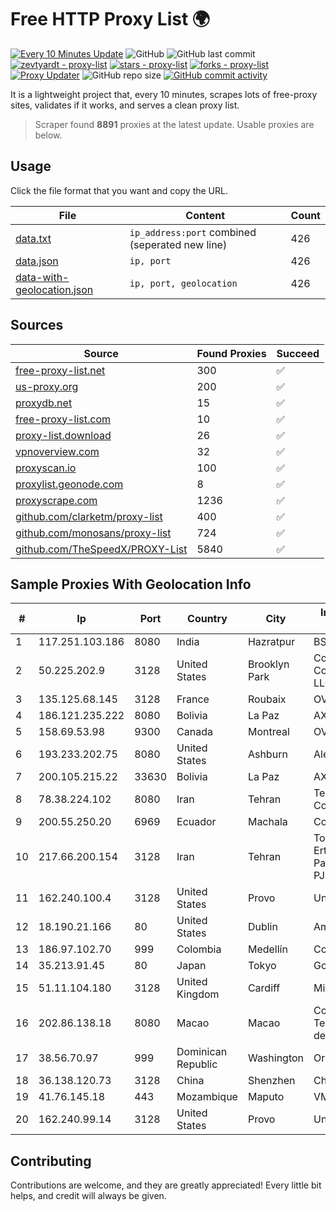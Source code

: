 
# Free HTTP Proxy List 🌍

[![Every 10 Minutes Update](https://github.com/mertguvencli/http-proxy-list/actions/workflows/main.yml/badge.svg?branch=main)](https://github.com/mertguvencli/http-proxy-list/actions/workflows/main.yml)
![GitHub](https://img.shields.io/github/license/mertguvencli/http-proxy-list)
![GitHub last commit](https://img.shields.io/github/last-commit/mertguvencli/http-proxy-list)
[![zevtyardt - proxy-list](https://img.shields.io/static/v1?label=zevtyardt&message=proxy-list&color=blue&logo=github)](https://github.com/zevtyardt/proxy-list "Go to GitHub repo")
[![stars - proxy-list](https://img.shields.io/github/stars/zevtyardt/proxy-list?style=social)](https://github.com/zevtyardt/proxy-list)
[![forks - proxy-list](https://img.shields.io/github/forks/zevtyardt/proxy-list?style=social)](https://github.com/zevtyardt/proxy-list)
[![Proxy Updater](https://github.com/zevtyardt/proxy-list/workflows/Proxy%20Updater/badge.svg)](https://github.com/zevtyardt/proxy-list/actions?query=workflow:"Proxy+Updater")
![GitHub repo size](https://img.shields.io/github/repo-size/zevtyardt/proxy-list)
[![GitHub commit activity](https://img.shields.io/github/commit-activity/m/zevtyardt/proxy-list?logo=commits)](https://github.com/zevtyardt/proxy-list/commits/main)

It is a lightweight project that, every 10 minutes, scrapes lots of free-proxy sites, validates if it works, and serves a clean proxy list.

> Scraper found **8891** proxies at the latest update. Usable proxies are below.

## Usage

Click the file format that you want and copy the URL.

|File|Content|Count|
|----|-------|-----|
|[data.txt](https://raw.githubusercontent.com/mertguvencli/http-proxy-list/main/proxy-list/data.txt)|`ip_address:port` combined (seperated new line)|426|
|[data.json](https://raw.githubusercontent.com/mertguvencli/http-proxy-list/main/proxy-list/data.json)|`ip, port`|426|
|[data-with-geolocation.json](https://raw.githubusercontent.com/mertguvencli/http-proxy-list/main/proxy-list/data-with-geolocation.json)|`ip, port, geolocation`|426|

## Sources

|Source|Found Proxies|Succeed|
|------|-------------|-------|
|[free-proxy-list.net](https://free-proxy-list.net)|300|✅|
|[us-proxy.org](https://www.us-proxy.org)|200|✅|
|[proxydb.net](http://proxydb.net)|15|✅|
|[free-proxy-list.com](https://free-proxy-list.com/?page=&port=&type%5B%5D=http&type%5B%5D=https&up_time=0&search=Search)|10|✅|
|[proxy-list.download](https://www.proxy-list.download/HTTP)|26|✅|
|[vpnoverview.com](https://vpnoverview.com/privacy/anonymous-browsing/free-proxy-servers)|32|✅|
|[proxyscan.io](https://www.proxyscan.io)|100|✅|
|[proxylist.geonode.com](https://proxylist.geonode.com/api/proxy-list?limit=300&page=1&sort_by=lastChecked&sort_type=desc&protocols=http,https)|8|✅|
|[proxyscrape.com](https://api.proxyscrape.com/v2/?request=displayproxies&protocol=http&timeout=10000&country=all&ssl=all&anonymity=all)|1236|✅|
|[github.com/clarketm/proxy-list](https://raw.githubusercontent.com/clarketm/proxy-list/master/proxy-list-raw.txt)|400|✅|
|[github.com/monosans/proxy-list](https://raw.githubusercontent.com/monosans/proxy-list/main/proxies/http.txt)|724|✅|
|[github.com/TheSpeedX/PROXY-List](https://raw.githubusercontent.com/TheSpeedX/PROXY-List/master/http.txt)|5840|✅|


## Sample Proxies With Geolocation Info

|#|Ip|Port|Country|City|Internet Service Provider|
|-|--|----|-------|----|-------------------------|
|1|117.251.103.186|8080|India|Hazratpur|BSNL Internet|
|2|50.225.202.9|3128|United States|Brooklyn Park|Comcast Cable Communications, LLC|
|3|135.125.68.145|3128|France|Roubaix|OVH SAS|
|4|186.121.235.222|8080|Bolivia|La Paz|AXS Bolivia S. A.|
|5|158.69.53.98|9300|Canada|Montreal|OVH SAS|
|6|193.233.202.75|8080|United States|Ashburn|Alexhost SRL|
|7|200.105.215.22|33630|Bolivia|La Paz|AXS Bolivia S. A.|
|8|78.38.224.102|8080|Iran|Tehran|Telecommunication Company of Iran|
|9|200.55.250.20|6969|Ecuador|Machala|Comm & Net S.A.|
|10|217.66.200.154|3128|Iran|Tehran|Tose'h Fanavari Ertebabat Pasargad Arian Co. PJS|
|11|162.240.100.4|3128|United States|Provo|Unified Layer|
|12|18.190.21.166|80|United States|Dublin|Amazon.com, Inc.|
|13|186.97.102.70|999|Colombia|Medellín|Colombia Móvil|
|14|35.213.91.45|80|Japan|Tokyo|Google LLC|
|15|51.11.104.180|3128|United Kingdom|Cardiff|Microsoft|
|16|202.86.138.18|8080|Macao|Macao|Companhia de Telecomunicacoes de Macau|
|17|38.56.70.97|999|Dominican Republic|Washington|Orbitek SRL|
|18|36.138.120.73|3128|China|Shenzhen|China Mobile|
|19|41.76.145.18|443|Mozambique|Maputo|VM  S.A|
|20|162.240.99.14|3128|United States|Provo|Unified Layer|



## Contributing

Contributions are welcome, and they are greatly appreciated! Every
little bit helps, and credit will always be given.

